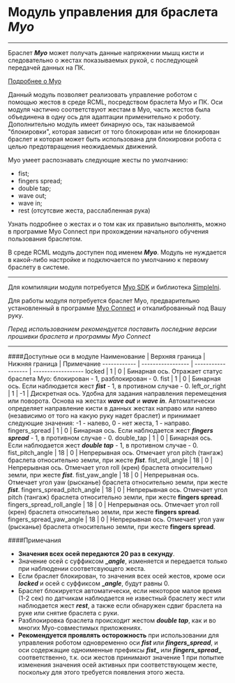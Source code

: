 # Модуль управления для браслета **_Myo_**
-----------------------------

Браслет **_Myo_** может получать данные напряжении мышц кисти и следовательно о жестах показываемых рукой, с последующей передачей данных на ПК.

[Подробнее о Myo](https://www.thalmic.com/en/myo/)

Данный модуль позволяет реализовать управление роботом с помощью жестов в среде RCML, посредством браслета Myo и ПК. Оси модуля частично соответствуют жестам в Myo, часть жестов была объединена в одну ось для адаптации применительно к роботу. Дополнительно модуль имеет бинарную ось, так называемой "блокировки", которая зависит от того блокирован или не блокирован браслет и которая может быть использована для блокировки робота с целью предотвращения неожидаемых движений.

Myo умеет распознавать следующие жесты по умолчанию:
- fist;
- fingers spread;
- double tap;
- wave out;
- wave in;
- rest (отсутсвие жеста, расслабленная рука)

Узнать подробнее о жестах и о том как их правильно выполнять, можно в программе Myo Connect при прохождении начального обучения пользования браслетом.

В среде RCML модуль доступен под именем **_Myo_**.
Модуль не нуждается в какой-либо настройке и подключается по умолчанию к первому браслету в системе.

-----------------------------

Для компиляции модуля потребуется [Myo SDK](https://developer.thalmic.com/downloads) и библиотека [SimpleIni](https://github.com/brofield/simpleini).

Для работы модуля потребуется браслет Myo, предварительно установленный в программе [Myo Connect](https://www.thalmic.com/start/) и откалиброванный под Вашу руку.

*Перед использованием рекомендуется поставить последние версии прошивки браслета и программы Myo Connect*

-----------------------------

####Доступные оси в модуле
Наименование  | Верхняя граница  | Нижняя граница  | Примечание
------------  | -----------------  | ------------------  | ------------------
locked  | 1  | 0  | Бинарная ось. Отражает статус браслета Myo: блокирован - 1, разблокирован - 0. 
fist  | 1  | 0  | Бинарная ось. Если наблюдается жест **_fist_** - 1, в противном случае - 0.
left_or_right  | 1  | -1  | Дискретная ось. Удобна для задания направления перемещения или поворота. Основа на жестах **_wave out_** и **_wave in_**. Автоматически определяет направление кисти в данных жестах направо или налево (независимо от того на какую руку надет браслет) и принимает следующие значения: -1 - налево, 0 - нет жеста, 1 - направо.
fingers_spread  | 1  | 0  | Бинарная ось. Если наблюдается жест **_fingers spread_** - 1, в противном случае - 0.
double_tap  | 1  | 0  | Бинарная ось. Если наблюдается жест **_double tap_** - 1, в противном случае - 0.
fist_pitch_angle  | 18  | 0  | Непрерывная ось. Отмечает угол pitch (тангаж) браслета относительно земли, при жесте **_fist_**.
fist_roll_angle  | 18  | 0  | Непрерывная ось. Отмечает угол roll (крен) браслета относительно земли, при жесте **_fist_**.
fist_yaw_angle  | 18  | 0  | Непрерывная ось. Отмечает угол yaw (рысканье) браслета относительно земли, при жесте **_fist_**.
fingers_spread_pitch_angle  | 18  | 0  | Непрерывная ось. Отмечает угол pitch (тангаж) браслета относительно земли, при жесте **fingers spread**.
fingers_spread_roll_angle  | 18  | 0  | Непрерывная ось. Отмечает угол roll (крен) браслета относительно земли, при жесте **fingers spread**.
fingers_spread_yaw_angle  | 18  | 0  | Непрерывная ось. Отмечает угол yaw (рысканье) браслета относительно земли, при жесте **fingers spread**.

####Примечания
- **Значения всех осей передаются 20 раз в секунду**.
- Значение осей с суффиксом **__angle_**, изменяется и передается только при наблюдении соответсвующего жеста.
- Если браслет блокирован, то значения всех осей жестов, кроме оси **_locked_** и осей с суффиксом **__angle_**, будут равны 0.
- Браслет блокируется автоматически, если некоторое малое время (1-2 сек) по датчикам наблюдается не известный браслету жест или наблюдается жест **_rest_**, а также если обнаружен сдвиг браслета на руке или снятие браслета с руки.
- Разблокировка браслета происходит жестом **_double tap_**, как и во многих Myo-совместимых приложениях.
- **Рекомендуется проявлять осторожность** при использовании для управления роботом одновременно оси **_fist_** или **_fingers_spread_**, и оси содержащие одноименные префиксы **_fist__** или **_fingers_spread__** соответственно, т.к. оси жестов принимают значение 1 при попытке изменения значения осей активных при соответствующем жесте, поскольку для этого требуется появления этого жеста.